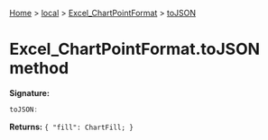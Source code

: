 [Home](./index) &gt; [local](local.md) &gt; [Excel\_ChartPointFormat](local.excel_chartpointformat.md) &gt; [toJSON](local.excel_chartpointformat.tojson.md)

# Excel\_ChartPointFormat.toJSON method


**Signature:**
```javascript
toJSON:
```
**Returns:** `{
            "fill": ChartFill;
        }`

